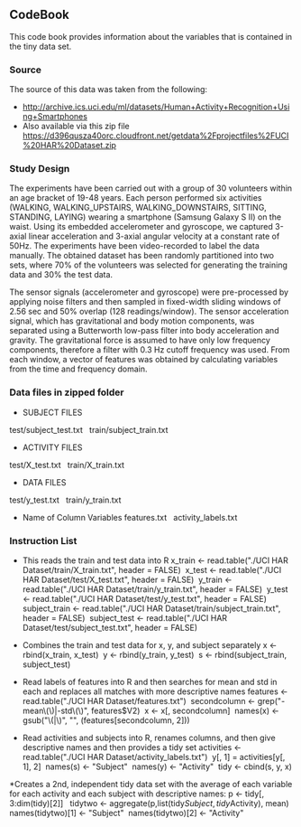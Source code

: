 ## CodeBook
This code book provides information about the variables that is contained in the tiny data set.

### Source
The source of this data was taken from the following:
* http://archive.ics.uci.edu/ml/datasets/Human+Activity+Recognition+Using+Smartphones
* Also available via this zip file https://d396qusza40orc.cloudfront.net/getdata%2Fprojectfiles%2FUCI%20HAR%20Dataset.zip

### Study Design 
The experiments have been carried out with a group of 30 volunteers within an age bracket of 19-48 years. Each person performed six activities (WALKING, WALKING_UPSTAIRS, WALKING_DOWNSTAIRS, SITTING, STANDING, LAYING) wearing a smartphone (Samsung Galaxy S II) on the waist. Using its embedded accelerometer and gyroscope, we captured 3-axial linear acceleration and 3-axial angular velocity at a constant rate of 50Hz. The experiments have been video-recorded to label the data manually. The obtained dataset has been randomly partitioned into two sets, where 70% of the volunteers was selected for generating the training data and 30% the test data. 

The sensor signals (accelerometer and gyroscope) were pre-processed by applying noise filters and then sampled in fixed-width sliding windows of 2.56 sec and 50% overlap (128 readings/window). The sensor acceleration signal, which has gravitational and body motion components, was separated using a Butterworth low-pass filter into body acceleration and gravity. The gravitational force is assumed to have only low frequency components, therefore a filter with 0.3 Hz cutoff frequency was used. From each window, a vector of features was obtained by calculating variables from the time and frequency domain.



### Data files in zipped folder
* SUBJECT FILES

test/subject_test.txt &nbsp;
train/subject_train.txt

* ACTIVITY FILES

test/X_test.txt &nbsp;
train/X_train.txt

* DATA FILES

test/y_test.txt &nbsp;
train/y_train.txt

* Name of Column Variables
features.txt &nbsp;
activity_labels.txt

### Instruction List
* This reads the train and test data into R
x_train <- read.table("./UCI HAR Dataset/train/X_train.txt", header = FALSE)&nbsp;
x_test <- read.table("./UCI HAR Dataset/test/X_test.txt", header = FALSE)&nbsp;
y_train <- read.table("./UCI HAR Dataset/train/y_train.txt", header = FALSE)&nbsp;
y_test <- read.table("./UCI HAR Dataset/test/y_test.txt", header = FALSE)&nbsp;
subject_train <- read.table("./UCI HAR Dataset/train/subject_train.txt", header = FALSE)&nbsp;
subject_test <- read.table("./UCI HAR Dataset/test/subject_test.txt", header = FALSE)

* Combines the train and test data for x, y, and subject separately
x <- rbind(x_train, x_test)&nbsp;
y <- rbind(y_train, y_test)&nbsp;
s <- rbind(subject_train, subject_test)

* Read labels of features into R and then searches for mean and std in each and replaces all matches with more descriptive names
features <- read.table("./UCI HAR Dataset/features.txt")&nbsp;
secondcolumn <- grep("-mean\\(\\)|-std\\(\\)", features$V2)&nbsp;
x <- x[, secondcolumn]&nbsp;
names(x) <- gsub("\\(|\\)", "", (features[secondcolumn, 2]))

* Read activities and subjects into R, renames columns, and then give descriptive names and then provides a tidy set
activities <- read.table("./UCI HAR Dataset/activity_labels.txt")&nbsp;
y[, 1] = activities[y[, 1], 2]&nbsp;
names(s) <- "Subject"&nbsp;
names(y) <- "Activity"&nbsp;
tidy <- cbind(s, y, x)


*Creates a 2nd, independent tidy data set with the average of each variable for each activity and each subject with descriptive names:
p <- tidy[, 3:dim(tidy)[2]] &nbsp;
tidytwo <- aggregate(p,list(tidy$Subject, tidy$Activity), mean)&nbsp;
names(tidytwo)[1] <- "Subject"&nbsp;
names(tidytwo)[2] <- "Activity"